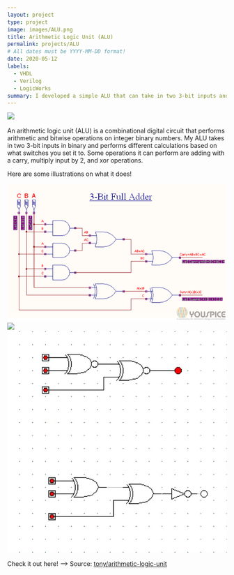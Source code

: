 ```yaml
---
layout: project
type: project
image: images/ALU.png
title: Arithmetic Logic Unit (ALU)
permalink: projects/ALU
# All dates must be YYYY-MM-DD format!
date: 2020-05-12
labels:
  - VHDL
  - Verilog
  - LogicWorks
summary: I developed a simple ALU that can take in two 3-bit inputs and perform different types of calculations.
---
```


<img class="ui image" src="{{ site.baseurl }}/images/ALU.png">

An arithmetic logic unit (ALU) is a combinational digital circuit that performs arithmetic and bitwise operations on integer binary numbers.
My ALU takes in two 3-bit inputs in binary and performs different calculations based on what switches you set it to. Some operations it
can perform are adding with a carry, multiply input by 2, and xor operations.

Here are some illustrations on what it does!

<div class="ui small rounded images">
  <img class="ui image" src="../images/adder.png">
  <img class="ui image" src="../images/multiply.jpg">
  <img class="ui image" src="../images/xor.jpg">
</div>

Check it out here! -->
Source: <a href="https://https://github.com/tonylong1314520/Simple-ALU-project"><i class="large github icon "></i>tony/arithmetic-logic-unit</a>

